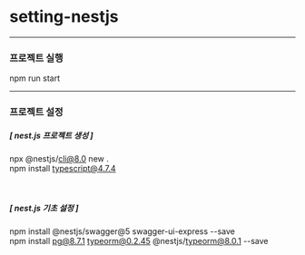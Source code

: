 # setting-nestjs

---

### 프로젝트 실행

npm run start

---

### 프로젝트 설정

##### [ nest.js 프로젝트 생성 ]

npx @nestjs/cli@8.0 new .  
npm install typescript@4.7.4

<br />

##### [ nest.js 기초 설정 ]

npm install @nestjs/swagger@5 swagger-ui-express --save  
npm install pg@8.7.1 typeorm@0.2.45 @nestjs/typeorm@8.0.1 --save
